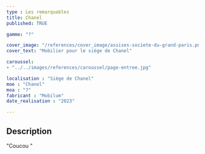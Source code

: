 ```yaml
---
type : Les remarquables
title: Chanel
published: TRUE

gamme: "?" 

cover_image: "/references/cover_image/assises-societe-du-grand-paris.png"
cover_text: "Mobilier pour le siège de Chanel"

caroussel: 
- "../../images/references/caroussel/page-entree.jpg"

localisation : "Siège de Chanel"
moe : "Chanel"
moa : "?"
fabricant : "Mobilum"
date_realisation : "2023"

---
```


## Description
 "Coucou "